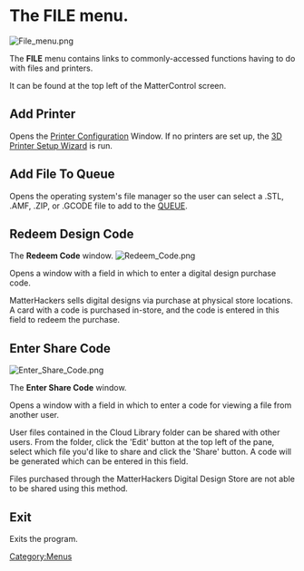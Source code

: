 # The **FILE** menu.
![File_menu.png](http://wiki.mattercontrol.com/images/1/1b/161x164x.pagespeed.ic._iBkDme-aJ.png "File_menu.png")

The **FILE** menu contains links to commonly-accessed functions
having to do with files and printers.

It can be found at the top left of the MatterControl screen.

## Add Printer

Opens the [Printer Configuration](printer-configuration)
Window. If no printers are set up, the [3D Printer Setup
Wizard](3d-printer-setup-wizard.md) is run.

## Add File To Queue

Opens the operating system's file manager so the user can select a .STL,
.AMF, .ZIP, or .GCODE file to add to the [QUEUE](queue.md).

## Redeem Design Code

The **Redeem Code** window.
![Redeem_Code.png](http://wiki.mattercontrol.com/images/6/64/500x250xRedeem_Code.png.pagespeed.ic.37bEQthRCt.png "Redeem_Code.png")

Opens a window with a field in which to enter a digital design
purchase code.

MatterHackers sells digital designs via purchase at physical store
locations. A card with a code is purchased in-store, and the code is
entered in this field to redeem the purchase.

## Enter Share Code

![Enter_Share_Code.png](http://wiki.mattercontrol.com/images/d/d4/500x300xEnter_Share_Code.png.pagespeed.ic.YomQFLSe3k.png "Enter_Share_Code.png")

The **Enter Share Code** window.

Opens a window with a field in which to enter a code for viewing a
file from another user.

User files contained in the Cloud Library folder can be shared with
other users. From the folder, click the 'Edit' button at the top left of
the pane, select which file you'd like to share and click the 'Share'
button. A code will be generated which can be entered in this field.

Files purchased through the MatterHackers Digital Design Store are not
able to be shared using this method.  

## Exit

Exits the program.

[Category:Menus](category:menus)
